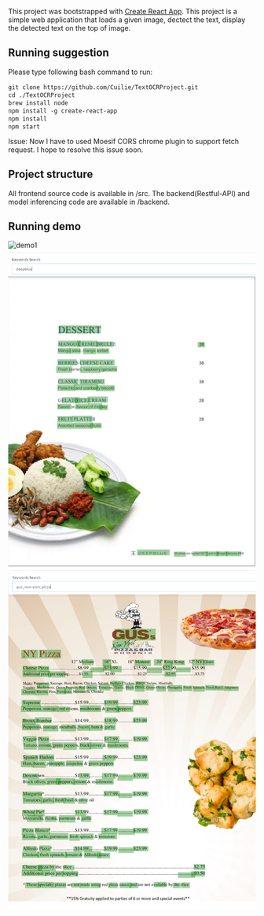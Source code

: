 This project was bootstrapped with [Create React App](https://github.com/facebook/create-react-app).
This project is a simple web application that loads a given image, dectect the text, display the detected text on the top of image.

## Running suggestion
Please type following bash command to run:
```
git clone https://github.com/Cuilie/TextOCRProject.git
cd ./TextOCRProject
brew install node
npm install -g create-react-app
npm install
npm start
```

Issue: Now I have to used Moesif CORS chrome plugin to support fetch request. I hope to resolve this issue soon.

## Project structure
All frontend source code is available in /src.
The backend(Restful-API) and model inferencing code are available in /backend.

## Running demo
![demo1](./image/demo1.png)
![demo2](./image/demo2.png)
![demo3](./image/demo3.png)
